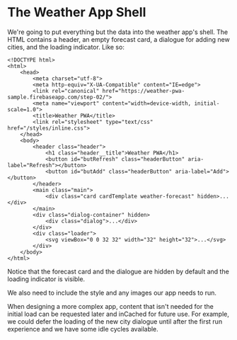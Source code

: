 # The Weather App Shell
We're going to put everything but the data into the weather app's shell. The HTML contains a header, an empty forecast card, a dialogue for adding new cities, and the loading indicator. Like so:

```
<!DOCTYPE html>
<html>
    <head>
        <meta charset="utf-8">
        <meta http-equiv="X-UA-Compatible" content="IE=edge">
        <link rel="canonical" href="https://weather-pwa-sample.firebaseapp.com/step-02/">
        <meta name="viewport" content="width=device-width, initial-scale=1.0">
        <title>Weather PWA</title>
        <link rel="stylesheet" type="text/css" href="/styles/inline.css">
    </head>
    <body>
        <header class="header">
            <h1 class="header__title">Weather PWA</h1>
            <button id="butRefresh" class="headerButton" aria-label="Refresh"></button>
            <button id="butAdd" class="headerButton" aria-label="Add"></button>
        </header>
        <main class="main">
            <div class="card cardTemplate weather-forecast" hidden>...</div>
        </main>
        <div class="dialog-container" hidden>
            <div class="dialog">...</div>
        </div>
        <div class="loader">
            <svg viewBox="0 0 32 32" width="32" height="32">...</svg>
        </div>
    </body>
</html>
```
Notice that the forecast card and the dialogue are hidden by default and the loading indicator is visible.

We also need to include the style and any images our app needs to run.

When designing a more complex app, content that isn't needed for the initial load can be requested later and inCached for future use. For example, we could defer the loading of the new city dialogue until after the first run experience and we have some idle cycles available.
